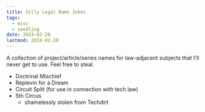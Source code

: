 ```yaml
---
title: Silly Legal Name Jokes
tags:
  - misc
  - seedling
date: 2024-02-28
lastmod: 2024-02-28
---
```

A collection of project/article/series names for law-adjacent subjects that I'll never get to use. Feel free to steal.
- Doctrinal Mischief
- Replevin for a Dream
- Circuit Split (for use in connection with tech law)
- 5th Circus
  - shamelessly stolen from Techdirt